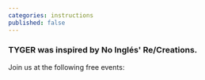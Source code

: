 ```yaml
---
categories: instructions
published: false
---
```


### TYGER was inspired by No Inglés' Re/Creations.
Join us at the following free events:
